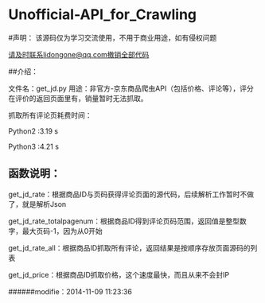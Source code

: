Unofficial-API_for_Crawling
===========================
#声明：
该源码仅为学习交流使用，不用于商业用途，如有侵权问题

请及时联系lidongone@qq.com撤销全部代码

##介绍：

文件名：get_jd.py
用途：非官方-京东商品爬虫API（包括价格、评论等），评分在评价的返回页面里有，销量暂时无法抓取。

抓取所有评论页耗费时间：

Python2 :3.19 s

Python3 :4.21 s

## 函数说明：
get_jd_rate：根据商品ID与页码获得评论页面的源代码，后续解析工作暂时不做了，就是解析Json

get_jd_rate_totalpagenum：根据商品ID得到评论页码范围，返回值是整型数字，最大页码-1，因为从0开始

get_jd_rate_all：根据商品ID抓取所有评论，返回结果是按顺序存放页面源码的列表

get_jd_price：根据商品ID抓取价格，这个速度最快，而且从来不会封IP

######modifie：2014-11-09 11:23:36
